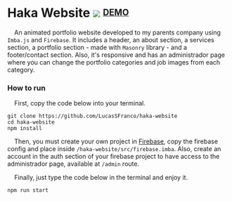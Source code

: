 # Haka Website ![](https://haka-website.web.app/assets/haka-32x32.png) <sup><sub>[DEMO](https://haka-website.web.app)</sub></sup>

&nbsp;&nbsp;&nbsp;&nbsp;An animated portfolio website developed to my parents company using `Imba.js` and `Firebase`. It includes a header, an about section, a services section, a portfolio section - made with `Masonry` library - and a footer/contact section. Also, it's responsive and has an administrador page where you can change the portfolio categories and job images from each category.

### How to run

&nbsp;&nbsp;&nbsp;&nbsp;First, copy the code below into your terminal.
```
git clone https://github.com/LucasSFranco/haka-website
cd haka-website
npm install
```
&nbsp;&nbsp;&nbsp;&nbsp;Then, you must create your own project in [Firebase](https://firebase.google.com/), copy the firebase config and place inside `/haka-website/src/firebase.imba`. Also, create an account in the auth section of your firebase project to have access to the administrador page, available at `/admin` route.

&nbsp;&nbsp;&nbsp;&nbsp;Finally, just type the code below in the terminal and enjoy it.
```
npm run start
```

